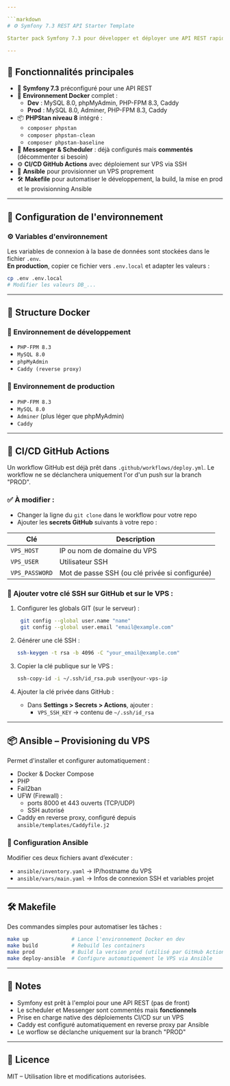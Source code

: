 ```yaml
---

```markdown
# ⚙️ Symfony 7.3 REST API Starter Template

Starter pack Symfony 7.3 pour développer et déployer une API REST rapidement en environnement Docker, avec CI/CD GitHub Actions, Ansible pour le provisioning, et Makefile pour simplifier l'exécution des commandes.

---
```


## 🚀 Fonctionnalités principales

- 🔧 **Symfony 7.3** préconfiguré pour une API REST
- 🐳 **Environnement Docker** complet :
    - **Dev** : MySQL 8.0, phpMyAdmin, PHP-FPM 8.3, Caddy
    - **Prod** : MySQL 8.0, Adminer, PHP-FPM 8.3, Caddy
- 📦 **PHPStan niveau 8** intégré :
    - `composer phpstan`
    - `composer phpstan-clean`
    - `composer phpstan-baseline`
- 📨 **Messenger & Scheduler** : déjà configurés mais **commentés** (décommenter si besoin)
- ⚙️ **CI/CD GitHub Actions** avec déploiement sur VPS via SSH
- 🧰 **Ansible** pour provisionner un VPS proprement
- 🛠️ **Makefile** pour automatiser le développement, la build, la mise en prod et le provisionning Ansible

---

## 🔧 Configuration de l'environnement

### ⚙️ Variables d'environnement

Les variables de connexion à la base de données sont stockées dans le fichier `.env`.  
**En production**, copier ce fichier vers `.env.local` et adapter les valeurs :

```bash
cp .env .env.local
# Modifier les valeurs DB_...
```

---

## 📂 Structure Docker

### 🧪 Environnement de développement

- `PHP-FPM 8.3`
- `MySQL 8.0`
- `phpMyAdmin`
- `Caddy (reverse proxy)`

### 🚀 Environnement de production

- `PHP-FPM 8.3`
- `MySQL 8.0`
- `Adminer` (plus léger que phpMyAdmin)
- `Caddy`

---

## 🔄 CI/CD GitHub Actions

Un workflow GitHub est déjà prêt dans `.github/workflows/deploy.yml`.
Le workflow ne se déclanchera uniquement l'or d'un push sur la branch "PROD".

### ✅ À modifier :
- Changer la ligne du `git clone` dans le workflow pour votre repo
- Ajouter les **secrets GitHub** suivants à votre repo :

| Clé          | Description                         |
|--------------|-------------------------------------|
| `VPS_HOST`   | IP ou nom de domaine du VPS         |
| `VPS_USER`   | Utilisateur SSH                     |
| `VPS_PASSWORD` | Mot de passe SSH (ou clé privée si configurée) |

### 🔐 Ajouter votre clé SSH sur GitHub et sur le VPS :

1. Configurer les globals GIT (sur le serveur) :
   ```bash
    git config --global user.name "name"
    git config --global user.email "email@example.com"
   ```

1. Générer une clé SSH :
   ```bash
   ssh-keygen -t rsa -b 4096 -C "your_email@example.com"
   ```

2. Copier la clé publique sur le VPS :
   ```bash
   ssh-copy-id -i ~/.ssh/id_rsa.pub user@your-vps-ip
   ```

3. Ajouter la clé privée dans GitHub :
    - Dans **Settings > Secrets > Actions**, ajouter :
        - `VPS_SSH_KEY` → contenu de `~/.ssh/id_rsa`

---

## 📦 Ansible – Provisioning du VPS

Permet d'installer et configurer automatiquement :

- Docker & Docker Compose
- PHP
- Fail2ban
- UFW (Firewall) :
    - ports 8000 et 443 ouverts (TCP/UDP)
    - SSH autorisé
- Caddy en reverse proxy, configuré depuis `ansible/templates/Caddyfile.j2`

### 🔧 Configuration Ansible

Modifier ces deux fichiers avant d’exécuter :

- `ansible/inventory.yaml` → IP/hostname du VPS
- `ansible/vars/main.yaml` → Infos de connexion SSH et variables projet

---

## 🛠️ Makefile

Des commandes simples pour automatiser les tâches :

```bash
make up              # Lance l'environnement Docker en dev
make build           # Rebuild les containers
make prod            # Build la version prod (utilisé par GitHub Actions)
make deploy-ansible  # Configure automatiquement le VPS via Ansible
```

---

## 📜 Notes

- Symfony est prêt à l'emploi pour une API REST (pas de front)
- Le scheduler et Messenger sont commentés mais **fonctionnels**
- Prise en charge native des déploiements CI/CD sur un VPS
- Caddy est configuré automatiquement en reverse proxy par Ansible
- Le worflow se déclanche uniquement sur la branch "PROD"

---

## 📄 Licence

MIT – Utilisation libre et modifications autorisées.
